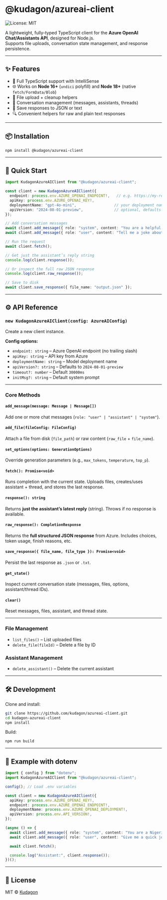 # @kudagon/azureai-client  
![License: MIT](https://img.shields.io/badge/License-MIT-yellow.svg)

A lightweight, fully-typed TypeScript client for the **Azure OpenAI Chat/Assistants API**, designed for Node.js.  
Supports file uploads, conversation state management, and response persistence.  

---

## ✨ Features
- 📘 Full TypeScript support with IntelliSense  
- 🌐 Works on **Node 16+** (`undici` polyfill) and **Node 18+** (native `fetch/FormData/Blob`)  
- 📂 File upload + cleanup helpers  
- 💬 Conversation management (messages, assistants, threads)  
- 💾 Save responses to JSON or text  
- 🔍 Convenient helpers for raw and plain text responses  

---

## 📦 Installation

```bash
npm install @kudagon/azureai-client
````

---

## 🚀 Quick Start

```ts
import KudagonAzureAIClient from "@kudagon/azureai-client";

const client = new KudagonAzureAIClient({
  endpoint: process.env.AZURE_OPENAI_ENDPOINT!,   // e.g. https://my-resource.openai.azure.com
  apiKey: process.env.AZURE_OPENAI_KEY!,
  deploymentName: "gpt-4o-mini",                 // your deployment name
  apiVersion: "2024-08-01-preview",              // optional, defaults provided
});

// Add conversation messages
await client.add_message({ role: "system", content: "You are a helpful assistant." });
await client.add_message({ role: "user", content: "Tell me a joke about Nigerian economy." });

// Run the request
await client.fetch();

// Get just the assistant’s reply string
console.log(client.response());

// Or inspect the full raw JSON response
console.log(client.raw_response());

// Save to disk
await client.save_response({ file_name: "output.json" });
```

---

## ⚙️ API Reference

### `new KudagonAzureAIClient(config: AzureAIConfig)`

Create a new client instance.

**Config options:**

* `endpoint: string` – Azure OpenAI endpoint (no trailing slash)
* `apiKey: string` – API key from Azure
* `deploymentName: string` – Model deployment name
* `apiVersion?: string` – Defaults to `2024-08-01-preview`
* `timeout?: number` – Default `30000ms`
* `initMsg?: string` – Default system prompt

---

### Core Methods

#### `add_message(message: Message | Message[])`

Add one or more chat messages (`role: "user" | "assistant" | "system"`).

#### `add_file(fileConfig: FileConfig)`

Attach a file from disk (`file_path`) or raw content (`raw_file` + `file_name`).

#### `set_options(options: GenerationOptions)`

Override generation parameters (e.g., `max_tokens`, `temperature`, `top_p`).

#### `fetch(): Promise<void>`

Runs completion with the current state.
Uploads files, creates/uses assistant + thread, and stores the last response.

#### `response(): string`

Returns **just the assistant’s latest reply** (string).
Throws if no response is available.

#### `raw_response(): CompletionResponse`

Returns the **full structured JSON response** from Azure.
Includes choices, token usage, finish reasons, etc.

#### `save_response({ file_name, file_type }): Promise<void>`

Persist the last response as `.json` or `.txt`.

#### `get_state()`

Inspect current conversation state (messages, files, options, assistant/thread IDs).

#### `clear()`

Reset messages, files, assistant, and thread state.

---

### File Management

* `list_files()` – List uploaded files
* `delete_file(fileId)` – Delete a file by ID

### Assistant Management

* `delete_assistant()` – Delete the current assistant

---

## 🛠️ Development

Clone and install:

```bash
git clone https://github.com/kudagon/azureai-client.git
cd kudagon-azureai-client
npm install
```

Build:

```bash
npm run build
```

---

## 📖 Example with dotenv

```ts
import { config } from "dotenv";
import KudagonAzureAIClient from "@kudagon/azureai-client";

config(); // Load .env variables

const client = new KudagonAzureAIClient({
  apiKey: process.env.AZURE_OPENAI_KEY!,
  endpoint: process.env.AZURE_OPENAI_ENDPOINT!,
  deploymentName: process.env.AZURE_OPENAI_DEPLOYMENT!,
  apiVersion: process.env.API_VERSION!,
});

(async () => {
  await client.add_message({ role: "system", content: "You are a Nigerian comedian." });
  await client.add_message({ role: "user", content: "Give me a quick joke about Lagos traffic." });

  await client.fetch();

  console.log("Assistant:", client.response());
})();
```

---

## 📜 License

MIT © [Kudagon](https://github.com/Kudagon)